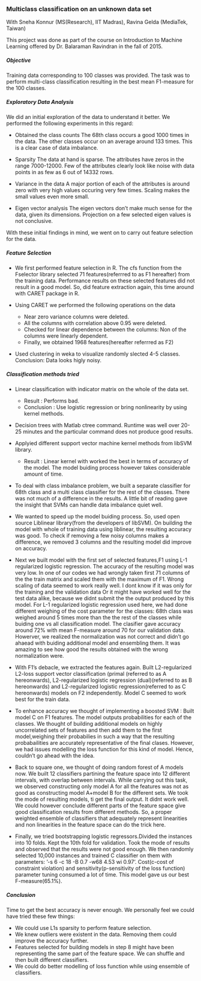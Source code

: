 ### Multiclass classification on an unknown data set 

With Sneha Konnur (MS(Research), IIT Madras), Ravina Gelda (MediaTek, Taiwan)

This project was done as part of the course on Introduction to Machine Learning offered by Dr. Balaraman Ravindran in the fall of 2015. 

##### Objective
Training data corresponding to 100 classes was provided. The task was to perform multi-class classification resulting in the best mean F1-measure for the 100 classes. 

##### Exploratory Data Analysis
We did an initial exploration of the data to understand it better. We performed the following experiments in this regard:

- Obtained the class counts
The 68th class occurs a good 1000 times in the data. The other classes occur on an average around 133 times. This is a clear case of data imbalance. 
      
- Sparsity
The data at hand is sparse. The attributes have zeros in the range 7000-12000. Few of the attributes clearly look like noise with data points in as few as 6 out of 14332 rows.

- Variance in the data
A major portion of each of the attributes is around zero with very high values occuring very few times. Scaling makes the small values even more small.

- Eigen vector analysis
The eigen vectors don’t make much sense for the data, given its dimensions. Projection on a few selected eigen values is not conclusive. 

With these initial findings in mind, we went on to carry out feature selection for the data. 

##### Feature Selection
- We first performed feature selection in R. The cfs function from the Fselector library selected 71 features(referrred to as F1 hereafter) from the training data. Performance results on these selected features did not result in a good model. So, did feature extraction again, this time around with CARET package in R. 

- Using CARET we performed the following operations on the data
    - Near zero variance columns were deleted.
    - All the columns with correlation above 0.95 were deleted.
    - Checked for linear dependence between the columns: Non of the columns were linearly dependent.
    - Finally, we obtained 1968 features(hereafter referrred as F2)
    
- Used clustering in weka to visualize randomly slected 4-5 classes. Conclusion: Data looks higly noisy. 

##### Classification methods tried
- Linear classification with indicator matrix on the whole of the data set.
    - Result : Performs bad.
    - Conclusion : Use logistic regression or bring nonlinearity by using kernel methods.

- Decision trees with Matlab ctree command. Runtime was well over 20-25 minutes and the particular command does not produce good results.

- Applyied different support vector machine kernel methods from libSVM library.
    - Result : Linear kernel with worked the best in terms of accuracy of the model. The model buiding process however takes considerable amount of time.
    
- To deal with class imbalance problem, we built a separate classifier for 68th class and a multi class classifier for the rest of the classes. There was not much of a difference in the results. A little bit of reading gave the insight that SVMs can handle data imbalance quiet well.

- We wanted to speed up the model buiding process. So, used open source Liblinear library(from the developers of libSVM). On building the model with whole of training data using liblinear, the resulting accuracy was good. To check if removing a few noisy columns makes a difference, we removed 3 columns and the resulting model did improve on accuracy.

- Next we built model with the first set of selected features,F1 using L-1 regularized logistic regression. The accuracy of the resulting model was very low. In one of our codes we had wrongly taken first 71 columns of the the train matrix and scaled them with the maximum of F1. Wrong scaling of data seemed to work really well. I dont know if it was only for the training and the validation data Or it might have worked well for the test data alike, because we didnt submit the the output produced by this model. For L-1 regularized logistic regression used here, we had done different weighing of the cost parameter for the classes: 68th class was weighed around 5 times more than the the rest of the classes while buiding one vs all classification model. The clasifier gave accuracy around 72% with mean F-measure around 70 for our validation data. Howerver, we realized the normalization was not correct and didn’t go ahaead with buiding additional model and ensembling them. It was amazing to see how good the results obtained with the wrong normalization were.

- With F1’s debacle, we extracted the features again. Built L2-regularized L2-loss support vector classification (primal (referred to as A hereonwards), L2-regularized logistic regression (dual)(referred to as B hereonwards) and L2-regularized logistic regression(referred to as C hereonwards) models on F2 independently. Model C seemed to work best for the train data.

- To enhance accuracy we thought of implementing a boosted SVM : Built model C on F1 features. The model outputs probabilities for each of the classes. We thought of building additional models on highly uncorrelated sets of features and then add them to the first model,weighing their probabilies in such a way that the resulting probabailities are accurately representative of the final clases. However, we had issues modelling the loss function for this kind of model. Hence, couldn’t go ahead with the idea.

- Back to square one, we thought of doing random forest of A models now. We built 12 classifiers partining the feature space into 12 different intervals, with overlap between intervals. While carrying out this task, we observed constructing only model A for all the features was not as good as constructing model A+model B for the different sets. We took the mode of resulting models, ti get the final output. It didnt work well. We could however conclude different parts of the feature space give good classification results from different methods. So, a proper weighted ensemble of classifiers that adequately represent linearities and non linearities in the feature space can do the trick here.

- Finally, we tried bootstrapping logistic regressors.Divided the instances into 10 folds. Kept the 10th fold for validation. Took the mode of results and observed that the results were not good enough. We then randomly selected 10,000 instances and trained C classifier on them with parameters: ’-s 6 -c 18 -B 0.7 -w68 4.53 wi 0.97’. Cost(c-cost of constraint violation) and sensitivity(p-sensitivity of the loss function) parameter tuning consumed a lot of time. This model gave us our best F-measure(65.1%).

##### Conclusion
Time to get the best accuracy is never enough. We personally feel we could have tried these few things:
- We could use L1s sparsity to perform feature selection.
- We knew outliers were existent in the data. Removing them could improve the accuracy further.
- Features selected for building models in step 8 might have been representing the same part of the feature space. We can shuffle and then built different classifiers.
- We could do better modelling of loss function while using ensemble of classifiers.
